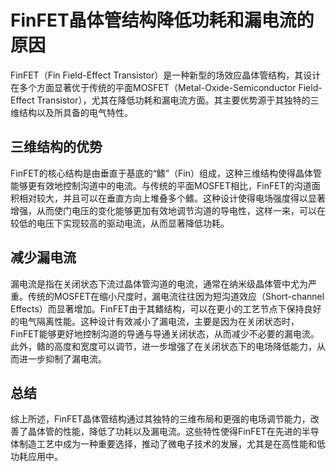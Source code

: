 # FinFET晶体管结构降低功耗和漏电流的原因

FinFET（Fin Field-Effect Transistor）是一种新型的场效应晶体管结构，其设计在多个方面显著优于传统的平面MOSFET（Metal-Oxide-Semiconductor Field-Effect Transistor），尤其在降低功耗和漏电流方面。其主要优势源于其独特的三维结构以及所具备的电气特性。

## 三维结构的优势

FinFET的核心结构是由垂直于基底的“鳍”（Fin）组成，这种三维结构使得晶体管能够更有效地控制沟道中的电流。与传统的平面MOSFET相比，FinFET的沟道面积相对较大，并且可以在垂直方向上堆叠多个鳍。这种设计使得电场强度得以显著增强，从而使门电压的变化能够更加有效地调节沟道的导电性，这样一来，可以在较低的电压下实现较高的驱动电流，从而显著降低功耗。

## 减少漏电流

漏电流是指在关闭状态下流过晶体管沟道的电流，通常在纳米级晶体管中尤为严重。传统的MOSFET在缩小尺度时，漏电流往往因为短沟道效应（Short-channel Effects）而显著增加。FinFET由于其鳍结构，可以在更小的工艺节点下保持良好的电气隔离性能。这种设计有效减小了漏电流，主要是因为在关闭状态时，FinFET能够更好地控制沟道的导通与导通关闭状态，从而减少不必要的漏电流。此外，鳍的高度和宽度可以调节，进一步增强了在关闭状态下的电场降低能力，从而进一步抑制了漏电流。

## 总结

综上所述，FinFET晶体管结构通过其独特的三维布局和更强的电场调节能力，改善了晶体管的性能，降低了功耗以及漏电流。这些特性使得FinFET在先进的半导体制造工艺中成为一种重要选择，推动了微电子技术的发展，尤其是在高性能和低功耗应用中。